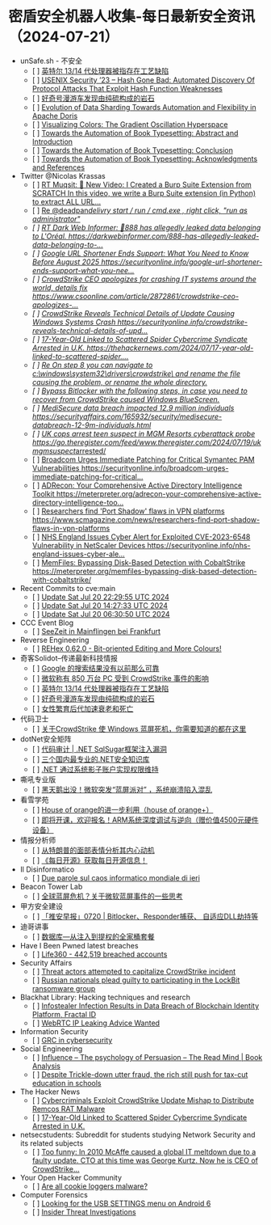 <h1>密盾安全机器人收集-每日最新安全资讯（2024-07-21）</h1>

<ul>
<li>unSafe.sh - 不安全
<ul>
<li>[ ] <a href="https://buaq.net/go-251638.html">英特尔 13/14 代处理器被指存在工艺缺陷</a></li>
<li>[ ] <a href="https://buaq.net/go-251631.html">USENIX Security ’23 – Hash Gone Bad: Automated Discovery Of Protocol Attacks That Exploit Hash Function Weaknesses</a></li>
<li>[ ] <a href="https://buaq.net/go-251607.html">好奇号漫游车发现由纯硫构成的岩石</a></li>
<li>[ ] <a href="https://buaq.net/go-251617.html">Evolution of Data Sharding Towards Automation and Flexibility in Apache Doris</a></li>
<li>[ ] <a href="https://buaq.net/go-251618.html">Visualizing Colors: The Gradient Oscillation Hyperspace</a></li>
<li>[ ] <a href="https://buaq.net/go-251619.html">Towards the Automation of Book Typesetting: Abstract and Introduction</a></li>
<li>[ ] <a href="https://buaq.net/go-251621.html">Towards the Automation of Book Typesetting: Conclusion</a></li>
<li>[ ] <a href="https://buaq.net/go-251620.html">Towards the Automation of Book Typesetting: Acknowledgments and References</a></li>
</ul></li>
<li>Twitter @Nicolas Krassas
<ul>
<li>[ ] <a href="https://x.com/Dinosn/status/1814684931320115633">RT Muqsit: 🔴 New Video: I Created a Burp Suite Extension from SCRATCH In this video, we write a Burp Suite extension (in Python) to extract ALL URL...</a></li>
<li>[ ] <a href="https://x.com/Dinosn/status/1814665850399457337">Re @deadpan<em>delivry start / run / cmd.exe , right click, "run as administrator"</a></li>
<li>[ ] <a href="https://x.com/Dinosn/status/1814665294826148180">RT Dark Web Informer: 🚨888 has allegedly leaked data belonging to L'Oréal. https://darkwebinformer.com/888-has-allegedly-leaked-data-belonging-to-...</a></li>
<li>[ ] <a href="https://x.com/Dinosn/status/1814585894386401370">Google URL Shortener Ends Support: What You Need to Know Before August 2025 https://securityonline.info/google-url-shortener-ends-support-what-you-nee...</a></li>
<li>[ ] <a href="https://x.com/Dinosn/status/1814585743563489603">CrowdStrike CEO apologizes for crashing IT systems around the world, details fix https://www.csoonline.com/article/2872861/crowdstrike-ceo-apologizes-...</a></li>
<li>[ ] <a href="https://x.com/Dinosn/status/1814558210411425826">CrowdStrike Reveals Technical Details of Update Causing Windows Systems Crash https://securityonline.info/crowdstrike-reveals-technical-details-of-upd...</a></li>
<li>[ ] <a href="https://x.com/Dinosn/status/1814527095000711675">17-Year-Old Linked to Scattered Spider Cybercrime Syndicate Arrested in U.K. https://thehackernews.com/2024/07/17-year-old-linked-to-scattered-spider....</a></li>
<li>[ ] <a href="https://x.com/Dinosn/status/1814526885386142159">Re On step 8 you can navigate to c:\windows\system32\drivers\crowdstrike\ and rename the file causing the problem, or rename the whole directory.</a></li>
<li>[ ] <a href="https://x.com/Dinosn/status/1814526648043147704">Bypass Bitlocker with the following steps, in case you need to recover from CrowdStrike caused Windows BlueScreen.</a></li>
<li>[ ] <a href="https://x.com/Dinosn/status/1814501946759258204">MediSecure data breach impacted 12.9 million individuals https://securityaffairs.com/165932/security/medisecure-databreach-12-9m-individuals.html</a></li>
<li>[ ] <a href="https://x.com/Dinosn/status/1814501918191878324">UK cops arrest teen suspect in MGM Resorts cyberattack probe https://go.theregister.com/feed/www.theregister.com/2024/07/19/uk<em>mgm</em>suspect</em>arrested/</a></li>
<li>[ ] <a href="https://x.com/Dinosn/status/1814501826110046635">Broadcom Urges Immediate Patching for Critical Symantec PAM Vulnerabilities https://securityonline.info/broadcom-urges-immediate-patching-for-critical...</a></li>
<li>[ ] <a href="https://x.com/Dinosn/status/1814501782845886736">ADRecon: Your Comprehensive Active Directory Intelligence Toolkit https://meterpreter.org/adrecon-your-comprehensive-active-directory-intelligence-too...</a></li>
<li>[ ] <a href="https://x.com/Dinosn/status/1814501758690873544">Researchers find 'Port Shadow' flaws in VPN platforms https://www.scmagazine.com/news/researchers-find-port-shadow-flaws-in-vpn-platforms</a></li>
<li>[ ] <a href="https://x.com/Dinosn/status/1814501682283225371">NHS England Issues Cyber Alert for Exploited CVE-2023-6548 Vulnerability in NetScaler Devices https://securityonline.info/nhs-england-issues-cyber-ale...</a></li>
<li>[ ] <a href="https://x.com/Dinosn/status/1814501633314738368">MemFiles: Bypassing Disk-Based Detection with CobaltStrike https://meterpreter.org/memfiles-bypassing-disk-based-detection-with-cobaltstrike/</a></li>
</ul></li>
<li>Recent Commits to cve:main
<ul>
<li>[ ] <a href="https://github.com/trickest/cve/commit/e8797446febe781e49f6ee11c3fbc43c0a86c93f">Update Sat Jul 20 22:29:55 UTC 2024</a></li>
<li>[ ] <a href="https://github.com/trickest/cve/commit/7bde28c60ead127b5f90c428e78968dd658907d5">Update Sat Jul 20 14:27:33 UTC 2024</a></li>
<li>[ ] <a href="https://github.com/trickest/cve/commit/e3232d9eafce9d3eefd561f2cbb8003607294296">Update Sat Jul 20 06:30:50 UTC 2024</a></li>
</ul></li>
<li>CCC Event Blog
<ul>
<li>[ ] <a href="https://events.ccc.de/2024/07/20/seezeit/">SeeZeit in Mainflingen bei Frankfurt</a></li>
</ul></li>
<li>Reverse Engineering
<ul>
<li>[ ] <a href="https://www.reddit.com/r/ReverseEngineering/comments/1e835ai/rehex_0620_bitoriented_editing_and_more_colours/">REHex 0.62.0 - Bit-oriented Editing and More Colours!</a></li>
</ul></li>
<li>奇客Solidot–传递最新科技情报
<ul>
<li>[ ] <a href="https://www.solidot.org/story?sid=78756">Google 的搜索结果没有以前那么可靠</a></li>
<li>[ ] <a href="https://www.solidot.org/story?sid=78755">微软称有 850 万台 PC 受到 CrowdStrike 事件的影响</a></li>
<li>[ ] <a href="https://www.solidot.org/story?sid=78754">英特尔 13/14 代处理器被指存在工艺缺陷</a></li>
<li>[ ] <a href="https://www.solidot.org/story?sid=78753">好奇号漫游车发现由纯硫构成的岩石</a></li>
<li>[ ] <a href="https://www.solidot.org/story?sid=78752">女性繁育后代加速衰老和死亡</a></li>
</ul></li>
<li>代码卫士
<ul>
<li>[ ] <a href="https://mp.weixin.qq.com/s?__biz=MzI2NTg4OTc5Nw==&mid=2247520109&idx=1&sn=f70fb8a65546c2f9ad15c895357b4258&chksm=ea94be07dde33711cb8de08051d20315cae01150c1cce58af83248ce1933418d827a742b82ab&scene=58&subscene=0#rd">关于CrowdStrike 使 Windows 蓝屏死机，你需要知道的都在这里</a></li>
</ul></li>
<li>dotNet安全矩阵
<ul>
<li>[ ] <a href="https://mp.weixin.qq.com/s?__biz=MzUyOTc3NTQ5MA==&mid=2247493446&idx=1&sn=438d4044355c6e95baa654b6a968ff6c&chksm=fa5949abcd2ec0bd297c8de1bd162e7fb0629a2302059813057002d88cc340ce955da65118cb&scene=58&subscene=0#rd">代码审计 | .NET SqlSugar框架注入漏洞</a></li>
<li>[ ] <a href="https://mp.weixin.qq.com/s?__biz=MzUyOTc3NTQ5MA==&mid=2247493446&idx=2&sn=2f4f20d4a94b41f162b9babefa645fe7&chksm=fa5949abcd2ec0bd6a0a5c6def01cf1136864d087a2bb7bb6b5ee9b07932cad4ebb200bb89d9&scene=58&subscene=0#rd">三个国内最专业的.NET安全知识库</a></li>
<li>[ ] <a href="https://mp.weixin.qq.com/s?__biz=MzUyOTc3NTQ5MA==&mid=2247493446&idx=3&sn=21d1972bd049e8c659cd8b3828e2bf04&chksm=fa5949abcd2ec0bd4b0853ef65ef0ce7a643875f1c24747de4adc460610ba8a9863d9f3728f3&scene=58&subscene=0#rd">.NET 通过系统影子账户实现权限维持</a></li>
</ul></li>
<li>嘶吼专业版
<ul>
<li>[ ] <a href="https://mp.weixin.qq.com/s?__biz=MzI0MDY1MDU4MQ==&mid=2247577137&idx=1&sn=b9f33d4d1494ab62ecb3fb119a00d19c&chksm=e9147e0bde63f71d13394afe0ab88582451e64757bb0043b63eff9d47e8e1b5275749df38d96&scene=58&subscene=0#rd">黑天鹅出没！微软突发“蓝屏派对” ，系统崩溃陷入混乱</a></li>
</ul></li>
<li>看雪学苑
<ul>
<li>[ ] <a href="https://mp.weixin.qq.com/s?__biz=MjM5NTc2MDYxMw==&mid=2458564546&idx=1&sn=7f1801ef02129d0459b6dd9da1e97816&chksm=b18d874886fa0e5e3c16e8399befaec775b9c375d8f3f70c187b1fe2a935d54a702c2e168c8e&scene=58&subscene=0#rd">House of orange的进一步利用（house of orange+）</a></li>
<li>[ ] <a href="https://mp.weixin.qq.com/s?__biz=MjM5NTc2MDYxMw==&mid=2458564546&idx=2&sn=6446a19937b02964c69ed7054f6d0161&chksm=b18d874886fa0e5efcf867d5e14ba1e0270e78a8c47b25532152b118fd98db8790bd20ace089&scene=58&subscene=0#rd">即将开课，欢迎报名！ARM系统深度调试与逆向（赠价值4500元硬件设备）</a></li>
</ul></li>
<li>情报分析师
<ul>
<li>[ ] <a href="https://mp.weixin.qq.com/s?__biz=MzA3Mjc1MTkwOA==&mid=2650552881&idx=1&sn=cd0acf0bb45b0e6b92f98bc2656939b7&chksm=8711147ab0669d6c434c0cd81f5857212ab8e1f088ab896ad7beba78997e99fd2950cd5404f8&scene=58&subscene=0#rd">从特朗普的面部表情分析其内心动机</a></li>
<li>[ ] <a href="https://mp.weixin.qq.com/s?__biz=MzA3Mjc1MTkwOA==&mid=2650552881&idx=2&sn=37287c58a33e2581dc83d5e90a034735&chksm=8711147ab0669d6c2d17120e5cd88b3b10b3dd614bc914306650f62de7c3ed1d67909f97d903&scene=58&subscene=0#rd">《每日开源》获取每日开源信息！</a></li>
</ul></li>
<li>Il Disinformatico
<ul>
<li>[ ] <a href="http://attivissimo.blogspot.com/2024/07/due-parole-sul-caos-informatico.html">Due parole sul caos informatico mondiale di ieri</a></li>
</ul></li>
<li>Beacon Tower Lab
<ul>
<li>[ ] <a href="https://mp.weixin.qq.com/s?__biz=MzkyNzcxNTczNA==&mid=2247486398&idx=1&sn=eeb5f328adc5de7125dc4960c14ed7a8&chksm=c2229347f5551a51931a135c711d17c33ac334b768fdf6072a03009c1de9a830ff906f60b5c1&scene=58&subscene=0#rd">全球蓝屏危机？关于微软蓝屏事件的一些思考</a></li>
</ul></li>
<li>甲方安全建设
<ul>
<li>[ ] <a href="https://mp.weixin.qq.com/s?__biz=MzU0MDcyMTMxOQ==&mid=2247487565&idx=1&sn=5dede3202afe5235a887e85139d6a3b8&chksm=fb35b985cc42309332cad90bf9a7487a396e5ab61e79389e4f141fc1551b815c2f9e298d7b32&scene=58&subscene=0#rd">「推安早报」0720 | Bitlocker、Responder捕获、 自适应DLL劫持等</a></li>
</ul></li>
<li>迪哥讲事
<ul>
<li>[ ] <a href="https://mp.weixin.qq.com/s?__biz=MzIzMTIzNTM0MA==&mid=2247495317&idx=1&sn=50ed65b8c8a3ce9b771e260204bbd0f3&chksm=e8a5e4f6dfd26de02e682868b39e54767755ae8fa0b513631d51ae9a8e89c5bc00602ec24ca8&scene=58&subscene=0#rd">数据库—从注入到提权的全家桶套餐</a></li>
</ul></li>
<li>Have I Been Pwned latest breaches
<ul>
<li>[ ] <a href="https://haveibeenpwned.com/PwnedWebsites#Life360">Life360 - 442,519 breached accounts</a></li>
</ul></li>
<li>Security Affairs
<ul>
<li>[ ] <a href="https://securityaffairs.com/165953/malware/threat-actors-capitalize-crowdstrike-incident.html">Threat actors attempted to capitalize CrowdStrike incident</a></li>
<li>[ ] <a href="https://securityaffairs.com/165941/cyber-crime/lockbit-ransomware-group-members-plead-guilty.html">Russian nationals plead guilty to participating in the LockBit ransomware group</a></li>
</ul></li>
<li>Blackhat Library: Hacking techniques and research
<ul>
<li>[ ] <a href="https://www.reddit.com/r/blackhat/comments/1e7xaiz/infostealer_infection_results_in_data_breach_of/">Infostealer Infection Results in Data Breach of Blockchain Identity Platform, Fractal ID</a></li>
<li>[ ] <a href="https://www.reddit.com/r/blackhat/comments/1e7tbm0/webrtc_ip_leaking_advice_wanted/">WebRTC IP Leaking Advice Wanted</a></li>
</ul></li>
<li>Information Security
<ul>
<li>[ ] <a href="https://www.reddit.com/r/Information_Security/comments/1e7spya/grc_in_cybersecurity/">GRC in cybersecurity</a></li>
</ul></li>
<li>Social Engineering
<ul>
<li>[ ] <a href="https://www.reddit.com/r/SocialEngineering/comments/1e843gn/influence_the_psychology_of_persuasion_the_read/">Influence – The psychology of Persuasion – The Read Mind | Book Analysis</a></li>
<li>[ ] <a href="https://www.reddit.com/r/SocialEngineering/comments/1e7pmvs/despite_trickledown_utter_fraud_the_rich_still/">Despite Trickle-down utter fraud, the rich still push for tax-cut education in schools</a></li>
</ul></li>
<li>The Hacker News
<ul>
<li>[ ] <a href="https://thehackernews.com/2024/07/cybercriminals-exploit-crowdstrike.html">Cybercriminals Exploit CrowdStrike Update Mishap to Distribute Remcos RAT Malware</a></li>
<li>[ ] <a href="https://thehackernews.com/2024/07/17-year-old-linked-to-scattered-spider.html">17-Year-Old Linked to Scattered Spider Cybercrime Syndicate Arrested in U.K.</a></li>
</ul></li>
<li>netsecstudents: Subreddit for students studying Network Security and its related subjects
<ul>
<li>[ ] <a href="https://www.reddit.com/r/netsecstudents/comments/1e7ie0t/too_funny_in_2010_mcaffe_caused_a_global_it/">Too funny: In 2010 McAffe caused a global IT meltdown due to a faulty update. CTO at this time was George Kurtz. Now he is CEO of CrowdStrike…</a></li>
</ul></li>
<li>Your Open Hacker Community
<ul>
<li>[ ] <a href="https://www.reddit.com/r/HowToHack/comments/1e88ofh/are_all_cookie_loggers_malware/">Are all cookie loggers malware?</a></li>
</ul></li>
<li>Computer Forensics
<ul>
<li>[ ] <a href="https://www.reddit.com/r/computerforensics/comments/1e859jp/looking_for_the_usb_settings_menu_on_android_6/">Looking for the USB SETTINGS menu on Android 6</a></li>
<li>[ ] <a href="https://www.reddit.com/r/computerforensics/comments/1e7th9r/insider_threat_investigations/">Insider Threat Investigations</a></li>
</ul></li>
</ul>
